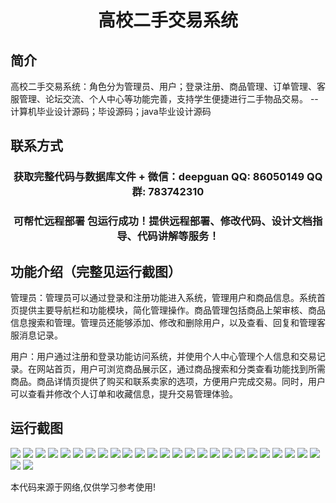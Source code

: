 <p><h1 align="center">高校二手交易系统</h1></p>

## 简介
高校二手交易系统：角色分为管理员、用户；登录注册、商品管理、订单管理、客服管理、论坛交流、个人中心等功能完善，支持学生便捷进行二手物品交易。    --计算机毕业设计源码；毕设源码；java毕业设计源码


## 联系方式
<p><h3 align="center">获取完整代码与数据库文件 + 微信：deepguan QQ: 86050149 QQ群: 783742310</h3></p>
<p><h3 align="center">可帮忙远程部署 包运行成功！提供远程部署、修改代码、设计文档指导、代码讲解等服务！</h3></p>

## 功能介绍（完整见运行截图）
管理员：管理员可以通过登录和注册功能进入系统，管理用户和商品信息。系统首页提供主要导航栏和功能模块，简化管理操作。商品管理包括商品上架审核、商品信息搜索和管理。管理员还能够添加、修改和删除用户，以及查看、回复和管理客服消息记录。

用户：用户通过注册和登录功能访问系统，并使用个人中心管理个人信息和交易记录。在网站首页，用户可浏览商品展示区，通过商品搜索和分类查看功能找到所需商品。商品详情页提供了购买和联系卖家的选项，方便用户完成交易。同时，用户可以查看并修改个人订单和收藏信息，提升交易管理体验。


## 运行截图
![](https://bs-1329754181.cos.ap-shanghai.myqcloud.com/ssm/UniversitySecondHandTradingSystem/img/001.jpg)
![](https://bs-1329754181.cos.ap-shanghai.myqcloud.com/ssm/UniversitySecondHandTradingSystem/img/002.jpg)
![](https://bs-1329754181.cos.ap-shanghai.myqcloud.com/ssm/UniversitySecondHandTradingSystem/img/003.jpg)
![](https://bs-1329754181.cos.ap-shanghai.myqcloud.com/ssm/UniversitySecondHandTradingSystem/img/004.jpg)
![](https://bs-1329754181.cos.ap-shanghai.myqcloud.com/ssm/UniversitySecondHandTradingSystem/img/005.jpg)
![](https://bs-1329754181.cos.ap-shanghai.myqcloud.com/ssm/UniversitySecondHandTradingSystem/img/006.jpg)
![](https://bs-1329754181.cos.ap-shanghai.myqcloud.com/ssm/UniversitySecondHandTradingSystem/img/007.jpg)
![](https://bs-1329754181.cos.ap-shanghai.myqcloud.com/ssm/UniversitySecondHandTradingSystem/img/008.jpg)
![](https://bs-1329754181.cos.ap-shanghai.myqcloud.com/ssm/UniversitySecondHandTradingSystem/img/009.jpg)
![](https://bs-1329754181.cos.ap-shanghai.myqcloud.com/ssm/UniversitySecondHandTradingSystem/img/010.jpg)
![](https://bs-1329754181.cos.ap-shanghai.myqcloud.com/ssm/UniversitySecondHandTradingSystem/img/011.jpg)
![](https://bs-1329754181.cos.ap-shanghai.myqcloud.com/ssm/UniversitySecondHandTradingSystem/img/012.jpg)
![](https://bs-1329754181.cos.ap-shanghai.myqcloud.com/ssm/UniversitySecondHandTradingSystem/img/013.jpg)
![](https://bs-1329754181.cos.ap-shanghai.myqcloud.com/ssm/UniversitySecondHandTradingSystem/img/014.jpg)
![](https://bs-1329754181.cos.ap-shanghai.myqcloud.com/ssm/UniversitySecondHandTradingSystem/img/015.jpg)
![](https://bs-1329754181.cos.ap-shanghai.myqcloud.com/ssm/UniversitySecondHandTradingSystem/img/016.jpg)
![](https://bs-1329754181.cos.ap-shanghai.myqcloud.com/ssm/UniversitySecondHandTradingSystem/img/017.jpg)
![](https://bs-1329754181.cos.ap-shanghai.myqcloud.com/ssm/UniversitySecondHandTradingSystem/img/018.jpg)
![](https://bs-1329754181.cos.ap-shanghai.myqcloud.com/ssm/UniversitySecondHandTradingSystem/img/019.jpg)
![](https://bs-1329754181.cos.ap-shanghai.myqcloud.com/ssm/UniversitySecondHandTradingSystem/img/020.jpg)
![](https://bs-1329754181.cos.ap-shanghai.myqcloud.com/ssm/UniversitySecondHandTradingSystem/img/021.jpg)
![](https://bs-1329754181.cos.ap-shanghai.myqcloud.com/ssm/UniversitySecondHandTradingSystem/img/022.jpg)
![](https://bs-1329754181.cos.ap-shanghai.myqcloud.com/ssm/UniversitySecondHandTradingSystem/img/023.jpg)
![](https://bs-1329754181.cos.ap-shanghai.myqcloud.com/ssm/UniversitySecondHandTradingSystem/img/024.jpg)
![](https://bs-1329754181.cos.ap-shanghai.myqcloud.com/ssm/UniversitySecondHandTradingSystem/img/025.jpg)
![](https://bs-1329754181.cos.ap-shanghai.myqcloud.com/ssm/UniversitySecondHandTradingSystem/img/026.jpg)
![](https://bs-1329754181.cos.ap-shanghai.myqcloud.com/ssm/UniversitySecondHandTradingSystem/img/027.jpg)

<p>本代码来源于网络,仅供学习参考使用!</p>
